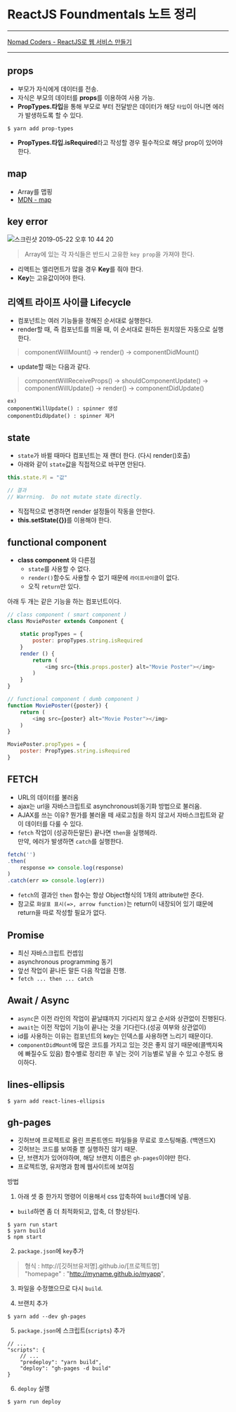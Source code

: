 # ReactJS Foundmentals 노트 정리
---

[Nomad Coders - ReactJS로 웹 서비스 만들기](https://academy.nomadcoders.co/courses/enrolled/216871)

---

## props

- 부모가 자식에게 데이터를 전송.
- 자식은 부모의 데이터를 **props**를 이용하여 사용 가능.
- **PropTypes.타입**을 통해 부모로 부터 전달받은 데이터가 해당 `타입`이 아니면 에러가 발생하도록 할 수 있다.
```
$ yarn add prop-types
```
- **PropTypes.타입.isRequired**라고 작성할 경우 필수적으로 해당 prop이 있어야 한다. 

## map

- Array를 맵핑
- [MDN - map](https://developer.mozilla.org/ko/docs/Web/JavaScript/Reference/Global_Objects/Array/map)

## key error

![스크린샷 2019-05-22 오후 10 44 20](https://user-images.githubusercontent.com/40231980/58185589-57e1fe80-7cee-11e9-86fb-bf6615a8b152.png)
> Array에 있는 각 자식들은 반드시 고유한 `key prop`을 가져야 한다.

- 리액트는 엘리먼트가 많을 경우 **Key**를 줘야 한다.
- **Key**는 고유값이어야 한다.

## 리엑트 라이프 사이클 Lifecycle

- 컴포넌트는 여러 기능들을 정해진 순서대로 실행한다.
- render할 때, 즉 컴포넌트를 띄울 때, 이 순서대로 원하든 원치않든 자동으로 실행한다.
> componentWillMount() -> render() -> componentDidMount()

- update할 때는 다음과 같다.
> componentWillReceiveProps() -> shouldComponentUpdate() -> componentWillUpdate() -> render() -> componentDidUpdate()
```
ex) 
componentWillUpdate() : spinner 생성
componentDidUpdate() : spinner 제거
```


## state

- `state`가 바뀔 때마다 컴포넌트는 재 랜더 한다. (다시 render()호출)
- 아래와 같이 `state`값을 직접적으로 바꾸면 안된다.
```javascript
this.state.키 = "값"

// 결과
// Warrning.  Do not mutate state directly.
```
- 직접적으로 변경하면 render 설정들이 작동을 안한다.
- <b>this.setState({})</b>를 이용해야 한다.


## functional component

- **class component** 와 다른점
  - `state`를 사용할 수 없다.
  - `render()`함수도 사용할 수 없기 때문에 `라이프사이클`이 없다.
  - 오직 `return`만 있다.

아래 두 개는 같은 기능을 하는 컴포넌트이다.
```javascript
// class component ( smart component )
class MoviePoster extends Component {

    static propTypes = {
        poster: propTypes.string.isRequired
    }
    render () {
        return (
            <img src={this.props.poster} alt="Movie Poster"></img>
        )
    }
}
```
```javascript
// functional component ( dumb component )
function MoviePoster({poster}) {
    return (
        <img src={poster} alt="Movie Poster"></img>
    )
}

MoviePoster.propTypes = {
    poster: PropTypes.string.isRequired
}
```

## FETCH

- URL의 데이터를 불러옴
- ajax는 url을 자바스크립트로 asynchronous비동기화 방법으로 불러옴.
- AJAX를 쓰는 이유? 뭔가를 불러올 떼 새로고침을 하지 않고서 자바스크립트와 같이 데이터를 다룰 수 있다. 
- `fetch` 작업이 (성공하든말든) 끝나면 `then`을 실행헤라. <br/>
   만약, 에러가 발생하면 `catch`를 실행한다.
```javascript
fetch('')
.then(
    response => console.log(response)
)
.catch(err => console.log(err))
```
- `fetch`의 결과인 `then` 함수는 항상 Object형식의 1개의 attribute만 준다.
- 참고로 `화살표 표시(=>, arrow function)`는 return이 내장되어 있기 떄문에 return을 따로 작성할 필요가 없다.

## Promise

- 최신 자바스크립트 컨셉임
- asynchronous programming 동기
- 앞선 작업이 끝나든 말든 다음 작업을 진행.
- `fetch ... then ... catch`


## Await / Async

- `async`은 이전 라인의 작업이 끝날떄까지 기다리지 않고 순서와 상관없이 진행된다.
- `await`는 이전 작업이 기능이 끝나는 것을 기다린다.(성공 여부와 상관없이)
- id를 사용하는 이유는 컴포넌트의 key는 인덱스를 사용하면 느리기 때문이다.
- `componentDidMount`에 많은 코드를 가지고 있는 것은 좋지 않기 때문에(콜백지옥에 빠질수도 있음) 함수별로 정리한 후 넣는 것이 기능별로 넣을 수 있고 수정도 용이하다.

## lines-ellipsis

```
$ yarn add react-lines-ellipsis
```

## gh-pages

- 깃허브에 프로젝트로 올린 프론트엔드 파일들을 무료로 호스팅해줌. (백엔드X)
- 깃허브는 코드를 보여줄 뿐 실행하진 않기 때문.
- 단, 브랜치가 있어야하며, 해당 브랜치 이름은 `gh-pages`이야만 한다.
- 프로젝트명, 유저명과 함께 웹사이트에 보여짐

방법
1. 아래 셋 중 한가지 명령어 이용해서 css 압축하여 `build`폴더에 넣음.
- `build`하면 좀 더 최적화되고, 압축, 더 향상된다.
```
$ yarn run start
$ yarn build
$ npm start 
```

2. `package.json`에 `key`추가
> 형식 : http://[깃허브유저명].github.io/[프로젝트명] <br/>
> "homepage" : "http://myname.github.io/myapp",


3. 파일을 수정했으므로 다시 `build`.

4. 브랜치 추가
```
$ yarn add --dev gh-pages
```

5. `package.json`에 스크립트(`scripts`) 추가
```
// ...
"scripts": {
    // ...
    "predeploy": "yarn build",
    "deploy": "gh-pages -d build"
}
```


6. `deploy` 실행
```
$ yarn run deploy
```